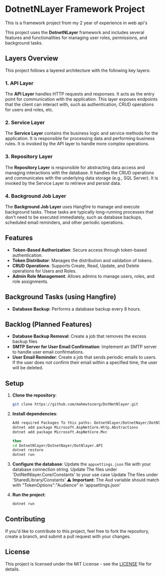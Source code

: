 # DotnetNLayer Framework Project
This is a framework project from my 2 year of experience in web api's

This project uses the **DotnetNLayer** framework and includes several features and functionalities for managing user roles, permissions, and background tasks.
## Layers Overview

This project follows a layered architecture with the following key layers:

### 1. **API Layer**
The **API Layer** handles HTTP requests and responses. It acts as the entry point for communication with the application. This layer exposes endpoints that the client can interact with, such as authentication, CRUD operations for users and roles, etc.

### 2. **Service Layer**
The **Service Layer** contains the business logic and service methods for the application. It is responsible for processing data and performing business rules. It is invoked by the API layer to handle more complex operations.

### 3. **Repository Layer**
The **Repository Layer** is responsible for abstracting data access and managing interactions with the database. It handles the CRUD operations and communicates with the underlying data storage (e.g., SQL Server). It is invoked by the Service Layer to retrieve and persist data.

### 4. **Background Job Layer**
The **Background Job Layer** uses Hangfire to manage and execute background tasks. These tasks are typically long-running processes that don't need to be executed immediately, such as database backups, scheduled email reminders, and other periodic operations.

## Features

- **Token-Based Authorization**: Secure access through token-based authentication.
- **Token Distributor**: Manages the distribution and validation of tokens.
- **CRUD Operations**: Supports Create, Read, Update, and Delete operations for Users and Roles.
- **Admin Role Management**: Allows admins to manage users, roles, and role assignments.

## Background Tasks (using Hangfire)

- **Database Backup**: Performs a database backup every 8 hours.

## Backlog (Planned Features)

- **Database Backup Removal**: Create a job that removes the excess backup files
- **SMTP Server for User Email Confirmation**: Implement an SMTP server to handle user email confirmations.
- **User Email Reminder**: Create a job that sends periodic emails to users. If the user does not confirm their email within a specified time, the user will be deleted.

## Setup

1. **Clone the repository**:
    ```bash
    git clone https://github.com/mahmutozerg/DotNetNlayer.git
    ```

2. **Install dependencies**:
    ```bash
    Add required Packages To this paths: DotnetNlayer/DotnetNayer/DotNlayer.API and  DotnetNlayer/DotnetNayer/SharedLibrary
    dotnet add package Microsoft.AspNetCore.Http.Abstractions
    dotnet add package Microsoft.AspNetCore.Mvc

    then
    cd DotnetNlayer/DotnetNayer/DotNlayer.API
    dotnet restore
    dotnet run
    ```

3. **Configure the database**:
    Update the `appsettings.json` file with your database connection string.
    Update The files under 'DotNetNlayer.Core/Constants' to your use case
    Update The files under 'SharedLibrary/Constants'     ⚠️ **Important:** The Aud variable should match with  "TokenOptions":"Audience" in 'appsettings.json'
   
   
5. **Run the project**:
    ```bash
    dotnet run
    ```

## Contributing

If you'd like to contribute to this project, feel free to fork the repository, create a branch, and submit a pull request with your changes.

## License

This project is licensed under the MIT License - see the [LICENSE](LICENSE) file for details.

